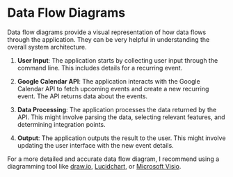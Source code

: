 # Data Flow Diagrams

Data flow diagrams provide a visual representation of how data flows through the application. They can be very helpful in understanding the overall system architecture.

1. **User Input**: The application starts by collecting user input through the command line. This includes details for a recurring event.

2. **Google Calendar API**: The application interacts with the Google Calendar API to fetch upcoming events and create a new recurring event. The API returns data about the events.

3. **Data Processing**: The application processes the data returned by the API. This might involve parsing the data, selecting relevant features, and determining integration points.

4. **Output**: The application outputs the result to the user. This might involve updating the user interface with the new event details.

For a more detailed and accurate data flow diagram, I recommend using a diagramming tool like [draw.io](https://www.draw.io/), [Lucidchart](https://www.lucidchart.com/), or [Microsoft Visio](https://www.microsoft.com/en-us/microsoft-365/visio/flowchart-software).
